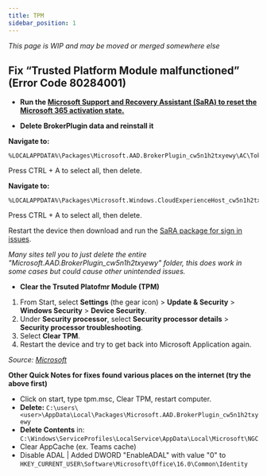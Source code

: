 ```yaml
---
title: TPM
sidebar_position: 1
---
```


*This page is WIP and may be moved or merged somewhere else*

## Fix “Trusted Platform Module malfunctioned” (Error Code 80284001)

* **Run the [Microsoft Support and Recovery Assistant (SaRA) to reset the Microsoft 365 activation state.](https://aka.ms/SaRA-OfficeActivation-Reset)**

* **Delete BrokerPlugin data and reinstall it**

**Navigate to:**
```
%LOCALAPPDATA%\Packages\Microsoft.AAD.BrokerPlugin_cw5n1h2txyewy\AC\TokenBroker\Accounts
```
Press CTRL + A to select all, then delete.

**Navigate to:**
```
%LOCALAPPDATA%\Packages\Microsoft.Windows.CloudExperienceHost_cw5n1h2txyewy\AC\TokenBroker\Accounts
```
Press CTRL + A to select all, then delete.

Restart the device then download and run the [SaRA package for sign in issues](https://aka.ms/SaRA-OfficeSignInScenario).

*Many sites tell you to just delete the entire "Microsoft.AAD.BrokerPlugin_cw5n1h2txyewy" folder, this does work in some cases but could cause other unintended issues.*

* **Clear the Trsuted Platofmr Module (TPM)**
1. From Start, select **Settings** (the gear icon) > **Update & Security** > **Windows Security** > **Device Security**.
2. Under **Security processor**, select **Security processor details** > **Security processor troubleshooting**.
3. Select **Clear TPM**.
4. Restart the device and try to get back into Microsoft Application again.

*Source: [Microsoft](https://learn.microsoft.com/en-us/office/troubleshoot/activation/tpm-malfunctioned)*


**Other Quick Notes for fixes found various places on the internet (try the above first)**

* Click on start, type tpm.msc, Clear TPM, restart computer.
* **Delete:** ```C:\users\<user>\AppData\Local\Packages\Microsoft.AAD.BrokerPlugin_cw5n1h2txyewy```
* **Delete Contents** in: ```C:\Windows\ServiceProfiles\LocalService\AppData\Local\Microsoft\NGC```
* Clear AppCache (ex. Teams cache)
* Disable ADAL | Added DWORD "EnableADAL" with value "0" to ```HKEY_CURRENT_USER\Software\Microsoft\Office\16.0\Common\Identity```

